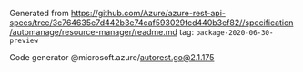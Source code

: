 Generated from https://github.com/Azure/azure-rest-api-specs/tree/3c764635e7d442b3e74caf593029fcd440b3ef82//specification/automanage/resource-manager/readme.md tag: `package-2020-06-30-preview`

Code generator @microsoft.azure/autorest.go@2.1.175


